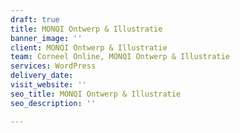 ```yaml
---
draft: true
title: MONQI Ontwerp & Illustratie
banner_image: ''
client: MONQI Ontwerp & Illustratie
team: Corneel Online, MONQI Ontwerp & Illustratie
services: WordPress
delivery_date: 
visit_website: ''
seo_title: MONQI Ontwerp & Illustratie
seo_description: ''

---
```

